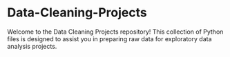 # Data-Cleaning-Projects
Welcome to the Data Cleaning Projects repository! This collection of Python files is designed to assist you in preparing raw data for exploratory data analysis projects.
